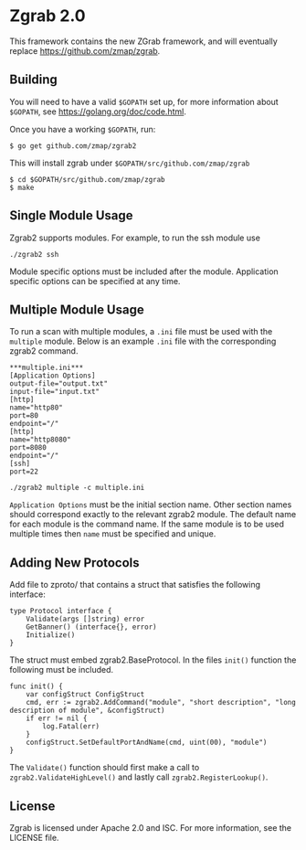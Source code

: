 Zgrab 2.0
=========

This framework contains the new ZGrab framework, and will eventually replace https://github.com/zmap/zgrab.

## Building

You will need to have a valid `$GOPATH` set up, for more information about `$GOPATH`, see https://golang.org/doc/code.html.

Once you have a working `$GOPATH`, run:

```
$ go get github.com/zmap/zgrab2
```

This will install zgrab under `$GOPATH/src/github.com/zmap/zgrab`

```
$ cd $GOPATH/src/github.com/zmap/zgrab
$ make
```

## Single Module Usage 

Zgrab2 supports modules. For example, to run the ssh module use

```
./zgrab2 ssh
```

Module specific options must be included after the module. Application specific options can be specified at any time.

## Multiple Module Usage

To run a scan with multiple modules, a `.ini` file must be used with the `multiple` module. Below is an example `.ini` file with the corresponding zgrab2 command. 

```
***multiple.ini***
[Application Options]
output-file="output.txt"
input-file="input.txt"
[http]
name="http80"
port=80
endpoint="/"
[http]
name="http8080"
port=8080
endpoint="/"
[ssh]
port=22
```
```
./zgrab2 multiple -c multiple.ini
```
`Application Options` must be the initial section name. Other section names should correspond exactly to the relevant zgrab2 module. The default name for each module is the command name. If the same module is to be used multiple times then `name` must be specified and unique. 

## Adding New Protocols 

Add file to zproto/ that contains a struct that satisfies the following interface:
```
type Protocol interface {
    Validate(args []string) error
    GetBanner() (interface{}, error)
    Initialize()
}
```

The struct must embed zgrab2.BaseProtocol. In the files `init()` function the following must be included. 

```
func init() {
    var configStruct ConfigStruct
    cmd, err := zgrab2.AddCommand("module", "short description", "long description of module", &configStruct)
    if err != nil {
        log.Fatal(err)
    }
    configStruct.SetDefaultPortAndName(cmd, uint(00), "module")
}
```

The `Validate()` function should first make a call to `zgrab2.ValidateHighLevel()` and lastly call `zgrab2.RegisterLookup()`.

## License
Zgrab is licensed under Apache 2.0 and ISC. For more information, see the LICENSE file.

